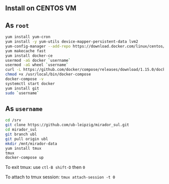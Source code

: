 ## Install on CENTOS VM

## As `root`

```bash
yum install yum-cron
yum install -y yum-utils device-mapper-persistent-data lvm2
yum-config-manager --add-repo https://download.docker.com/linux/centos/docker-ce.repo
yum makecache fast
yum install docker-ce
usermod -aG docker `username`
usermod -aG wheel `username`
curl -L https://github.com/docker/compose/releases/download/1.15.0/docker-compose-`uname -s`-`uname -m` > /usr/local/bin/docker-compose
chmod +x /usr/local/bin/docker-compose
docker-compose -v
systemctl start docker
yum install git
sudo `username`
```

## As `username`
```bash
cd /srv
git clone https://github.com/ub-leipzig/mirador_sul.git
cd mirador_sul
git branch ubl
git pull origin ubl
mkdir /mnt/mirador-data
yum install tmux
tmux
docker-compose up
```
To exit tmux: use `ctl-B shift-D` then `0`

To attach to tmux session: `tmux attach-session -t 0
`





